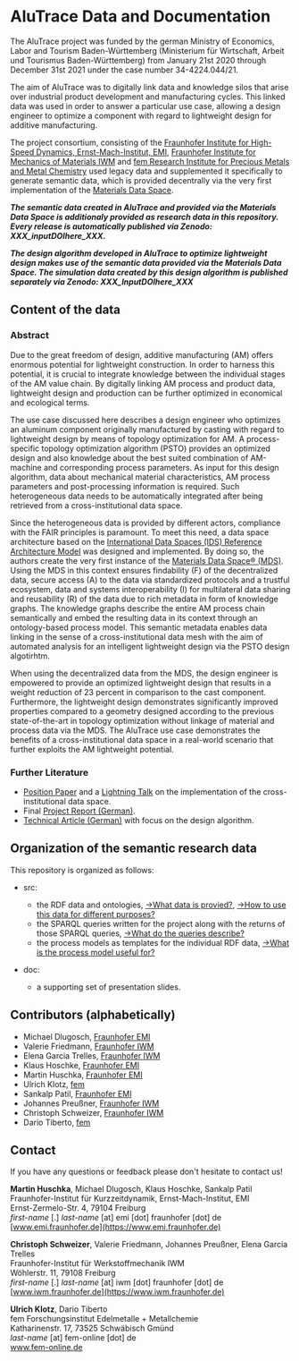# AluTrace Data and Documentation

<!-- to dos:
- Web4GenMet Info in docs
- AluTrace Infos in docs
- Describe alignments them!!
-->


The AluTrace project was funded by the german Ministry of Economics, Labor and Tourism Baden-Württemberg (Ministerium für Wirtschaft, Arbeit und Tourismus Baden-Württemberg) from January 21st 2020 through December 31st 2021 under the case number 34-4224.044/21. 

The aim of AluTrace was to digitally link data and knowledge silos that arise over industrial product development and manufacturing cycles. This linked data was used in order to answer a particular use case, allowing a design engineer to optimize a component with regard to lightweight design for additive manufacturing. 

The project consortium, consisting of the [Fraunhofer Institute for High-Speed Dynamics, Ernst-Mach-Institut, EMI](https://www.emi.fraunhofer.de/en/business-units/automotive/research/digitales-datenmanagement.html), [Fraunhofer Institute for 
Mechanics of Materials IWM](https://www.iwm.fraunhofer.de/) and [fem Research Institute for Precious Metals and Metal Chemistry](https://www.fem-online.de/) used legacy data and supplemented it specifically to generate semantic data, which is provided decentrally via the very first implementation of the [Materials Data Space](https://www.materials.fraunhofer.de/de/strategische-initativen/materials-data-space-/aktuelles-/erste-mds-implementierung-.html).  

***The semantic data created in AluTrace and provided via the Materials Data Space is additionaly provided as research data in this repository. Every release is automatically published via Zenodo: XXX_inputDOIhere_XXX.***

***The design algorithm developed in AluTrace to optimize lightweight design makes use of the semantic data provided via the Materials Data Space. The simulation data created by this design algorithm is published separately via Zenodo: XXX_InputDOIhere_XXX*** 

## Content of the data
<!-- Here refer to use case and content documentation -->
### Abstract
Due to the great freedom of design, additive manufacturing (AM) offers enormous potential for lightweight construction. In order to harness this potential, it is crucial to integrate knowledge between the individual stages of the AM value chain. By digitally linking AM process and product data, lightweight design and production can be further optimized in economical and ecological terms.  

The use case discussed here describes a design engineer who optimizes an aluminum component originally manufactured by casting with regard to lightweight design by means of topology optimization for AM. A process-specific topology optimization algorithm (PSTO) provides an optimized design and also knowledge about the best suited combination of AM-machine and corresponding process parameters. As input for this design algorithm, data about mechanical material characteristics, AM process parameters and post-processing information is required. Such heterogeneous data needs to be automatically integrated after being retrieved from a cross-institutional data space.  

Since the heterogeneous data is provided by different actors, compliance with the FAIR principles is paramount. To meet this need, a data space architecture based on the [International Data Spaces (IDS) Reference Architecture Model](https://github.com/International-Data-Spaces-Association/IDS-RAM_4_0) was designed and implemented. By doing so, the authors create the very first instance of the [Materials Data Space® (MDS)](https://www.materials.fraunhofer.de/de/strategische-initativen/materials-data-space-/aktuelles-/erste-mds-implementierung-.html). Using the MDS in this context ensures findability (F) of the decentralized data, secure access (A) to the data via standardized protocols and a trustful ecosystem, data and systems interoperability (I) for multilateral data sharing and reusability (R) of the data due to rich metadata in form of knowledge graphs. The knowledge graphs describe the entire AM process chain semantically and embed the resulting data in its context through an ontology-based process model. This semantic metadata enables data linking in the sense of a cross-institutional data mesh with the aim of automated analysis for an intelligent lightweight design via the PSTO design algotirhtm.

When using the decentralized data from the MDS, the design engineer is empowered to provide an optimized lightweight design that results in a weight reduction of 23 percent in comparison to the cast component. Furthermore, the lightweight design demonstrates significantly improved properties compared to a geometry designed according to the previous state-of-the-art in topology optimization without linkage of material and process data via the MDS. The AluTrace use case demonstrates the benefits of a cross-institutional data space in a real-world scenario that further exploits the AM lightweight potential.

### Further Literature
- [Position Paper](https://www.trusts-data.eu/wp-content/uploads/2022/06/01-The-AluTrace-Use-Case-Harnessing-Lightweight-Design-Potentials-via-the-Materials-Data-Space.pdf) and a [Lightning Talk](https://www.youtube.com/watch?v=4FoApZMCrSw) on the implementation of the cross-institutional data space.
- Final [Project Report (German)](doc/dummydoc.txt).
- [Technical Article (German)](https://www.ingenieur.de/fachmedien/wt-werkstattstechnik/fraunhofer-gesellschaft/leichtbau-datenvernetzung-fuer-additive-fertigung/) with focus on the design algorithm.

## Organization of the semantic research data

This repository is organized as follows:

- src: 
  - the RDF data and ontologies, [->What data is provied?](https://github.com/Mat-O-Lab/AluTrace-Data-and-Documentation/tree/main/src/RDF%20data%20and%20ontologies), [->How to use this data for different purposes?](https://github.com/Mat-O-Lab/AluTrace-Data-and-Documentation/blob/main/src/RDF%20data%20and%20ontologies/README.md#how-to-use-this-data-for-different-purposes)
  - the SPARQL queries written for the project along with the returns of those SPARQL queries, [->What do the queries describe?](https://github.com/Mat-O-Lab/AluTrace-Data-and-Documentation/tree/main/src/SPARQL%20queries%20and%20results)
  - the process models as templates for the individual RDF data, [->What is the process model useful for?](https://github.com/Mat-O-Lab/AluTrace-Data-and-Documentation/tree/main/src/process%20models%20of%20RDF%20data)

- doc:
  - a supporting set of presentation slides.

<!-- ## Evaluation of FAIRness of this data
https://www.fosteropenscience.eu/learning/assessing-the-fairness-of-data/#/id/5c52e8cf0d3def29462d8cb5
-->

## Contributors (alphabetically)

- Michael Dlugosch, [Fraunhofer EMI](https://www.emi.fraunhofer.de)  
- Valerie Friedmann, [Fraunhofer IWM](https://www.iwm.fraunhofer.de)    
- Elena Garcia Trelles, [Fraunhofer IWM](https://www.iwm.fraunhofer.de) 
- Klaus Hoschke, [Fraunhofer EMI](https://www.emi.fraunhofer.de)
- Martin Huschka, [Fraunhofer EMI](https://www.emi.fraunhofer.de) 
- Ulrich Klotz, [fem](https://www.fem-online.de)    
- Sankalp Patil, [Fraunhofer EMI](https://www.emi.fraunhofer.de)   
- Johannes Preußner, [Fraunhofer IWM](https://www.iwm.fraunhofer.de)  
- Christoph Schweizer, [Fraunhofer IWM](https://www.iwm.fraunhofer.de)   
- Dario Tiberto, [fem](https://www.fem-online.de)  

## Contact
If you have any questions or feedback please don't hesitate to contact us!

**Martin Huschka**, Michael Dlugosch, Klaus Hoschke, Sankalp Patil  
Fraunhofer-Institut für Kurzzeitdynamik, Ernst-Mach-Institut, EMI  
Ernst-Zermelo-Str. 4, 79104 Freiburg  
*first-name* [.] *last-name* [at] emi [dot] fraunhofer [dot] de  
[www.emi.fraunhofer.de](https://www.emi.fraunhofer.de) 

**Christoph Schweizer**, Valerie Friedmann, Johannes Preußner, Elena Garcia Trelles  
Fraunhofer-Institut für Werkstoffmechanik IWM  
Wöhlerstr. 11, 79108 Freiburg  
*first-name* [.] *last-name* [at] iwm [dot] fraunhofer [dot] de  
[www.iwm.fraunhofer.de](https://www.iwm.fraunhofer.de) 

**Ulrich Klotz**, Dario Tiberto  
fem Forschungsinstitut Edelmetalle + Metallchemie  
Katharinenstr. 17, 73525 Schwäbisch Gmünd  
*last-name* [at] fem-online [dot] de  
[www.fem-online.de ](https://www.fem-online.de) 




